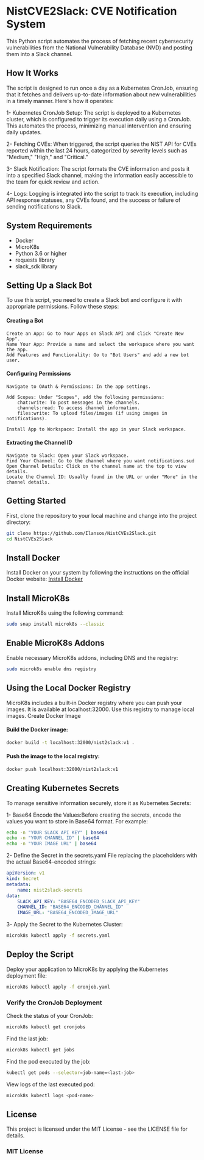 # NistCVE2Slack: CVE Notification System

This Python script automates the process of fetching recent cybersecurity vulnerabilities from the National Vulnerability Database (NVD) and posting them into a Slack channel.

## How It Works

The script is designed to run once a day as a Kubernetes CronJob, ensuring that it fetches and delivers up-to-date information about new vulnerabilities in a timely manner. Here's how it operates:

  1- Kubernetes CronJob Setup: The script is deployed to a Kubernetes cluster, which is configured to trigger its execution daily using a CronJob. This automates the process, minimizing manual intervention and ensuring daily updates.

  2- Fetching CVEs: When triggered, the script queries the NIST API for CVEs reported within the last 24 hours, categorized by severity levels such as "Medium," "High," and "Critical."

  3- Slack Notification: The script formats the CVE information and posts it into a specified Slack channel, making the information easily accessible to the team for quick review and action.

  4- Logs: Logging is integrated into the script to track its execution, including API response statuses, any CVEs found, and the success or failure of sending notifications to Slack.

## System Requirements

- Docker
- MicroK8s
- Python 3.6 or higher
- requests library
- slack_sdk library

## Setting Up a Slack Bot

To use this script, you need to create a Slack bot and configure it with appropriate permissions. Follow these steps:
#### Creating a Bot

    Create an App: Go to Your Apps on Slack API and click "Create New App".
    Name Your App: Provide a name and select the workspace where you want the app.
    Add Features and Functionality: Go to "Bot Users" and add a new bot user.

#### Configuring Permissions

    Navigate to OAuth & Permissions: In the app settings.

    Add Scopes: Under "Scopes", add the following permissions:
        chat:write: To post messages in the channels.
        channels:read: To access channel information.
        files:write: To upload files/images (if using images in notifications).

    Install App to Workspace: Install the app in your Slack workspace.

#### Extracting the Channel ID

    Navigate to Slack: Open your Slack workspace.
    Find Your Channel: Go to the channel where you want notifications.sud
    Open Channel Details: Click on the channel name at the top to view details.
    Locate the Channel ID: Usually found in the URL or under "More" in the channel details.

## Getting Started

First, clone the repository to your local machine and change into the project directory:

```bash
git clone https://github.com/Ilansos/NistCVEs2Slack.git
cd NistCVEs2Slack
```

## Install Docker

Install Docker on your system by following the instructions on the official Docker website:
[Install Docker](https://docs.docker.com/get-docker/)

## Install MicroK8s

Install MicroK8s using the following command:

```bash
sudo snap install microk8s --classic
```

## Enable MicroK8s Addons

Enable necessary MicroK8s addons, including DNS and the registry:


```bash
sudo microk8s enable dns registry
```

## Using the Local Docker Registry

MicroK8s includes a built-in Docker registry where you can push your images. It is available at localhost:32000. Use this registry to manage local images.
Create Docker Image

#### Build the Docker image:

```bash
docker build -t localhost:32000/nist2slack:v1 .
```

#### Push the image to the local registry:

```bash
docker push localhost:32000/nist2slack:v1
```

## Creating Kubernetes Secrets

To manage sensitive information securely, store it as Kubernetes Secrets:

  1- Base64 Encode the Values:Before creating the secrets, encode the values you want to store in Base64 format. For example:
```bash
echo -n "YOUR SLACK API KEY" | base64
echo -n "YOUR CHANNEL ID" | base64
echo -n "YOUR IMAGE URL" | base64
```

  2- Define the Secret in the secrets.yaml File replacing the placeholders with the actual Base64-encoded strings:
```yaml
apiVersion: v1
kind: Secret
metadata:
    name: nist2slack-secrets
data:
    SLACK_API_KEY: "BASE64_ENCODED_SLACK_API_KEY"
    CHANNEL_ID: "BASE64_ENCODED_CHANNEL_ID"
    IMAGE_URL: "BASE64_ENCODED_IMAGE_URL"
```  

  3- Apply the Secret to the Kubernetes Cluster:
```bash
microk8s kubectl apply -f secrets.yaml
```

## Deploy the Script

Deploy your application to MicroK8s by applying the Kubernetes deployment file:

```bash
microk8s kubectl apply -f cronjob.yaml
```
### Verify the CronJob Deployment

Check the status of your CronJob:
```bash
microk8s kubectl get cronjobs
```

Find the last job:
```bash
microk8s kubectl get jobs
```

Find the pod executed by the job:
``` bash
kubectl get pods --selector=job-name=<last-job>
```

View logs of the last executed pod:

```bash
microk8s kubectl logs <pod-name>
```

## License

This project is licensed under the MIT License - see the LICENSE file for details.

### MIT License